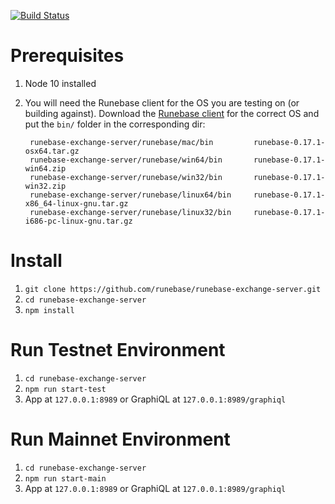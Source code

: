 [![Build Status](https://travis-ci.org/runebase/runebase-exchange-server.svg?branch=master)](https://travis-ci.org/runebase/runebase-exchange-server)

# Prerequisites
1. Node 10 installed
2. You will need the Runebase client for the OS you are testing on (or building against). Download the [Runebase client](https://github.com/runebase/runebase/releases) for the correct OS and put the `bin/` folder in the corresponding dir:

        runebase-exchange-server/runebase/mac/bin         runebase-0.17.1-osx64.tar.gz 
        runebase-exchange-server/runebase/win64/bin       runebase-0.17.1-win64.zip
        runebase-exchange-server/runebase/win32/bin       runebase-0.17.1-win32.zip
        runebase-exchange-server/runebase/linux64/bin     runebase-0.17.1-x86_64-linux-gnu.tar.gz
        runebase-exchange-server/runebase/linux32/bin     runebase-0.17.1-i686-pc-linux-gnu.tar.gz

# Install
1. `git clone https://github.com/runebase/runebase-exchange-server.git`
2. `cd runebase-exchange-server`
3. `npm install`

# Run Testnet Environment
1. `cd runebase-exchange-server`
2. `npm run start-test`
3. App at `127.0.0.1:8989` or GraphiQL at `127.0.0.1:8989/graphiql`

# Run Mainnet Environment
1. `cd runebase-exchange-server`
2. `npm run start-main`
3. App at `127.0.0.1:8989` or GraphiQL at `127.0.0.1:8989/graphiql`
